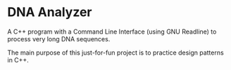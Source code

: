 # DNA Analyzer

A C++ program with a Command Line Interface (using GNU Readline) to process very long DNA sequences.

The main purpose of this just-for-fun project is to practice design patterns in C++. 
 
